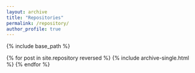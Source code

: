 ```yaml
---
layout: archive
title: "Repositories"
permalink: /repository/
author_profile: true
---
```


{% include base_path %}

{% for post in site.repository reversed %}
  {% include archive-single.html %}
{% endfor %}
